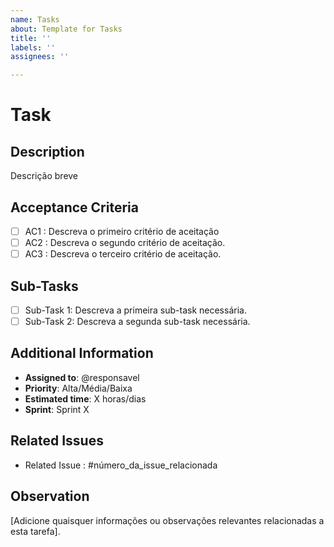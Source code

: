 ```yaml
---
name: Tasks
about: Template for Tasks
title: ''
labels: ''
assignees: ''

---
```


# Task

## Description
Descrição breve 

## Acceptance Criteria
- [ ] AC1 : Descreva o primeiro critério de aceitação
- [ ] AC2 : Descreva o segundo critério de aceitação.
- [ ] AC3 : Descreva o terceiro critério de aceitação.

## Sub-Tasks
- [ ] Sub-Task 1: Descreva a primeira sub-task necessária.
- [ ] Sub-Task 2: Descreva a segunda sub-task necessária.

## Additional Information
- **Assigned to**: @responsavel
- **Priority**: Alta/Média/Baixa
- **Estimated time**: X horas/dias
- **Sprint**: Sprint X

## Related Issues
- Related Issue : #número_da_issue_relacionada

## Observation
[Adicione quaisquer informações ou observações relevantes relacionadas a esta tarefa].
